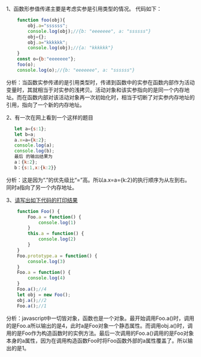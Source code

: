 1、函数形参值传递主要是考虑实参是引用类型的情况。
代码如下：
```javascript
    function foo(obj){
        obj.a="ssssss";
        console.log(obj);//{b: "eeeeeee", a: "ssssss"}
        obj={};
        obj.a="kkkkkk";
        console.log(obj);//{a: "kkkkkk"}
    }
    const o={b:"eeeeeee"};
    foo(o);
    console.log(o);//{b: "eeeeeee", a: "ssssss"}
```
分析：当函数实参传递的是引用类型时，传递到函数中的实参在函数内部作为活动变量时，其就相当于对实参的浅拷贝。活动对象和该实参指向的是同一个内存地址。而在函数内部对该活动对象再一次初始化时，相当于切断了对实参内存地址的引用，指向了一个新的内存地址。

2、有一次在网上看到一个这样的题目
```javascript
   let a={s:1};
   let b=a;
   a.x=a={k:2};
   console.log(a);
   console.log(b);
   最后 的输出结果为
   a：{k:2};
   b：{s:1,x:{k:2}} 
```
分析：这是因为“.”的优先级比“=”高。所以a.x=a={k:2}的执行顺序为从左到右。同时a指向了另一个内存地址。

3、[请写出如下代码的打印结果 ](https://github.com/Advanced-Frontend/Daily-Interview-Question/issues/155)
```javascript
    function Foo() {
        Foo.a = function() {
            console.log(1)
        }
        this.a = function() {
            console.log(2)
        }
    }
    Foo.prototype.a = function() {
        console.log(3)
    }
    Foo.a = function() {
        console.log(4)
    }
    Foo.a();//4
    let obj = new Foo();
    obj.a();//2
    Foo.a();//1
```
分析：javascript中一切皆对象，函数也是一个对象。最开始调用Foo.a()时，调用的是Foo.a所以输出的是4，此时a是Foo对象一个静态属性。而调用obj.a()时，调用的是Foo作为构造函数时的实例方法。最后一次调用的Foo.a()调用的是Foo对象本身的a属性，因为在调用构造函数Foo时将Foo函数外部的a属性覆盖了。所以输出的是1。

<Valine></Valine>
